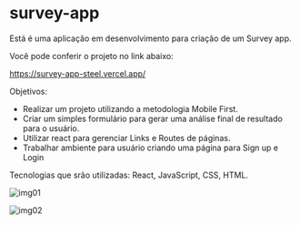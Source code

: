 # survey-app

Está é uma aplicação em desenvolvimento para criação de um Survey app.

Você pode conferir o projeto no link abaixo:

https://survey-app-steel.vercel.app/

Objetivos:

- Realizar um projeto utilizando a metodologia Mobile First.
- Criar um simples formulário para gerar uma análise final de resultado para o usuário.
- Utilizar react para gerenciar Links e Routes de páginas.
- Trabalhar ambiente para usuário criando uma página para Sign up e Login

Tecnologias que srão utilizadas: React, JavaScript, CSS, HTML.

![img01](https://user-images.githubusercontent.com/108424896/196068341-ce50dd5e-f408-49bd-9d76-ff020a613998.jpg)

![img02](https://user-images.githubusercontent.com/108424896/196068347-5c5fa0d5-6720-49fd-b9d8-f7683ef3a913.jpg)
